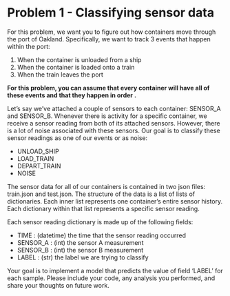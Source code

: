 # Problem   1   -   Classifying   sensor   data
For   this   problem,   we   want   you   to   figure   out   how   containers   move   through   the   port   of   Oakland. Specifically,   we   want   to   track   3   events   that   happen   within   the   port:
1. When   the   container   is   unloaded   from   a   ship
2. When   the   container   is   loaded   onto   a   train
3. When   the   train   leaves   the   port

**For   this   problem,   you   can   assume   that   every   container   will   have   all of   these   events     and that   they     happen   in   order  .**

Let’s   say   we’ve   attached   a   couple   of   sensors   to   each   container:   SENSOR_A   and   SENSOR_B. Whenever   there   is   activity   for   a   specific   container,   we   receive   a   sensor   reading   from   both   of   its attached   sensors.   However,   there   is   a   lot   of   noise   associated   with   these   sensors.   Our   goal   is   to classify   these   sensor   readings   as   one   of   our   events   or   as   noise:
* UNLOAD_SHIP
* LOAD_TRAIN
* DEPART_TRAIN 
* NOISE

The   sensor   data   for   all   of   our   containers   is   contained   in   two   json   files:   train.json   and   test.json. The   structure   of   the   data   is   a  list  of  lists   of   dictionaries.   Each   inner   list   represents   one container’s   entire   sensor   history.   Each   dictionary   within   that   list   represents   a   specific   sensor reading.

Each   sensor   reading   dictionary   is   made   up   of   the   following   fields:
* TIME  :   (datetime)   the   time   that   the   sensor   reading   occurred
* SENSOR_A  :   (int)   the   sensor   A   measurement
* SENSOR_B  :   (int)   the   sensor   B   measurement
* LABEL  :   (str)   the   label   we   are   trying   to   classify

Your   goal   is   to   implement   a   model   that   predicts   the   value   of   field   ‘LABEL’   for   each   sample. Please   include   your   code,   any   analysis   you   performed,   and   share   your   thoughts   on   future   work.
